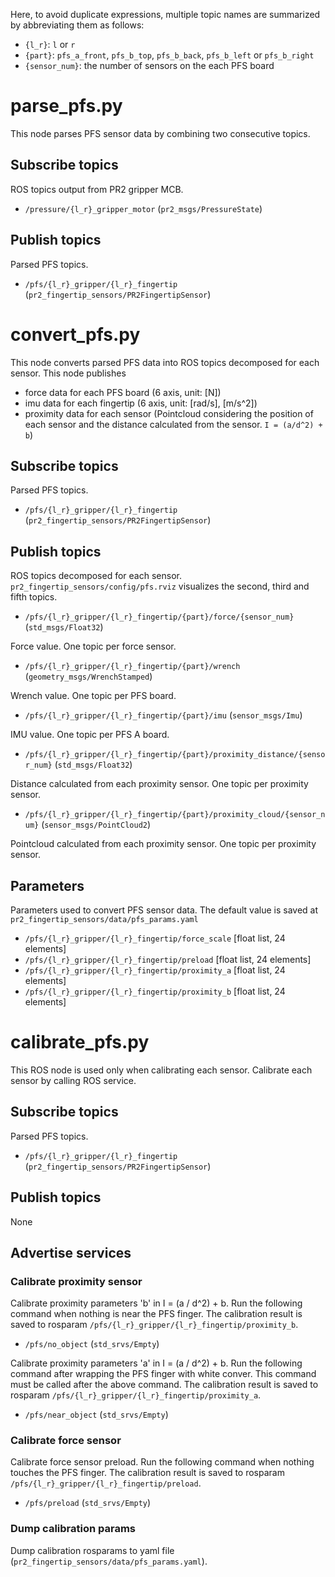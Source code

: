 Here, to avoid duplicate expressions, multiple topic names are summarized by abbreviating them as follows:
  - `{l_r}`: `l` or `r`
  - `{part}`: `pfs_a_front`, `pfs_b_top`, `pfs_b_back`, `pfs_b_left` or `pfs_b_right`
  - `{sensor_num}`: the number of sensors on the each PFS board

# parse_pfs.py

  This node parses PFS sensor data by combining two consecutive topics.

## Subscribe topics

  ROS topics output from PR2 gripper MCB.

  - `/pressure/{l_r}_gripper_motor` (`pr2_msgs/PressureState`)

## Publish topics

  Parsed PFS topics.

  - `/pfs/{l_r}_gripper/{l_r}_fingertip` (`pr2_fingertip_sensors/PR2FingertipSensor`)

# convert_pfs.py

  This node converts parsed PFS data into ROS topics decomposed for each sensor.
  This node publishes
  - force data for each PFS board (6 axis, unit: [N])
  - imu data for each fingertip (6 axis, unit: [rad/s], [m/s^2])
  - proximity data for each sensor (Pointcloud considering the position of each sensor and the distance calculated from the sensor. `I = (a/d^2) + b`)

## Subscribe topics

  Parsed PFS topics.

  - `/pfs/{l_r}_gripper/{l_r}_fingertip` (`pr2_fingertip_sensors/PR2FingertipSensor`)

## Publish topics

  ROS topics decomposed for each sensor. `pr2_fingertip_sensors/config/pfs.rviz` visualizes the second, third and fifth topics.

  - `/pfs/{l_r}_gripper/{l_r}_fingertip/{part}/force/{sensor_num}` (`std_msgs/Float32`)

  Force value. One topic per force sensor.

  - `/pfs/{l_r}_gripper/{l_r}_fingertip/{part}/wrench` (`geometry_msgs/WrenchStamped`)

  Wrench value. One topic per PFS board.

  - `/pfs/{l_r}_gripper/{l_r}_fingertip/{part}/imu` (`sensor_msgs/Imu`)

  IMU value. One topic per PFS A board.

  - `/pfs/{l_r}_gripper/{l_r}_fingertip/{part}/proximity_distance/{sensor_num}` (`std_msgs/Float32`)

  Distance calculated from each proximity sensor. One topic per proximity sensor.

  - `/pfs/{l_r}_gripper/{l_r}_fingertip/{part}/proximity_cloud/{sensor_num}` (`sensor_msgs/PointCloud2`)

  Pointcloud calculated from each proximity sensor. One topic per proximity sensor.

## Parameters

  Parameters used to convert PFS sensor data. The default value is saved at `pr2_fingertip_sensors/data/pfs_params.yaml`

  - `/pfs/{l_r}_gripper/{l_r}_fingertip/force_scale` [float list, 24 elements]
  - `/pfs/{l_r}_gripper/{l_r}_fingertip/preload` [float list, 24 elements]
  - `/pfs/{l_r}_gripper/{l_r}_fingertip/proximity_a` [float list, 24 elements]
  - `/pfs/{l_r}_gripper/{l_r}_fingertip/proximity_b` [float list, 24 elements]

# calibrate_pfs.py

  This ROS node is used only when calibrating each sensor. Calibrate each sensor by calling ROS service.

## Subscribe topics

  Parsed PFS topics.

  - `/pfs/{l_r}_gripper/{l_r}_fingertip` (`pr2_fingertip_sensors/PR2FingertipSensor`)

## Publish topics

None

## Advertise services

### Calibrate proximity sensor

  Calibrate proximity parameters 'b' in I = (a / d^2) + b. Run the following command when nothing is near the PFS finger. The calibration result is saved to rosparam `/pfs/{l_r}_gripper/{l_r}_fingertip/proximity_b`.

  - `/pfs/no_object` (`std_srvs/Empty`)

  Calibrate proximity parameters 'a' in I = (a / d^2) + b. Run the following command after wrapping the PFS finger with white conver. This command must be called after the above command. The calibration result is saved to rosparam `/pfs/{l_r}_gripper/{l_r}_fingertip/proximity_a`.

  - `/pfs/near_object` (`std_srvs/Empty`)

### Calibrate force sensor

  Calibrate force sensor preload. Run the following command when nothing touches the PFS finger. The calibration result is saved to rosparam `/pfs/{l_r}_gripper/{l_r}_fingertip/preload`.

  - `/pfs/preload` (`std_srvs/Empty`)

### Dump calibration params

  Dump calibration rosparams to yaml file (`pr2_fingertip_sensors/data/pfs_params.yaml`).
